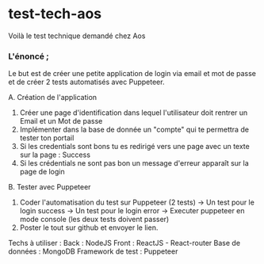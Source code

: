 # test-tech-aos

Voilà le test technique demandé chez Aos

### L'énoncé ;

Le but est de créer une petite application de login via email et mot de passe et de créer 2 tests automatisés avec Puppeteer.

A. Création de l'application
1) Créer une page d'identification dans lequel l'utilisateur doit rentrer un Email et un Mot de passe
2) Implémenter dans la base de donnée un "compte" qui te permettra de tester ton portail
3) Si les credentials sont bons tu es redirigé vers une page avec un texte sur la page : Success
4) Si les crédentials ne sont pas bon un message d'erreur apparaît sur la page de login

B. Tester avec Puppeteer
1) Coder l'automatisation du test sur Puppeteer (2 tests)
-> Un test pour le login success
-> Un test pour le login error
-> Executer puppeteer en mode console (les deux tests doivent passer)
2) Poster le tout sur github et envoyer le lien.

Techs à utiliser :
Back : NodeJS
Front : ReactJS - React-router
Base de données : MongoDB
Framework de test : Puppeteer

